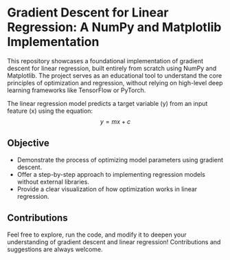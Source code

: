 # Gradient Descent for Linear Regression: A NumPy and Matplotlib Implementation

This repository showcases a foundational implementation of gradient descent for linear regression, built entirely from scratch using NumPy and Matplotlib. The project serves as an educational tool to understand the core principles of optimization and regression, without relying on high-level deep learning frameworks like TensorFlow or PyTorch.

The linear regression model predicts a target variable (y) from an input feature (x) using the equation:
$$y = mx + c $$

## Objective
- Demonstrate the process of optimizing model parameters using gradient descent.
- Offer a step-by-step approach to implementing regression models without external libraries.
- Provide a clear visualization of how optimization works in linear regression.

## Contributions
Feel free to explore, run the code, and modify it to deepen your understanding of gradient descent and linear regression! Contributions and suggestions are always welcome.